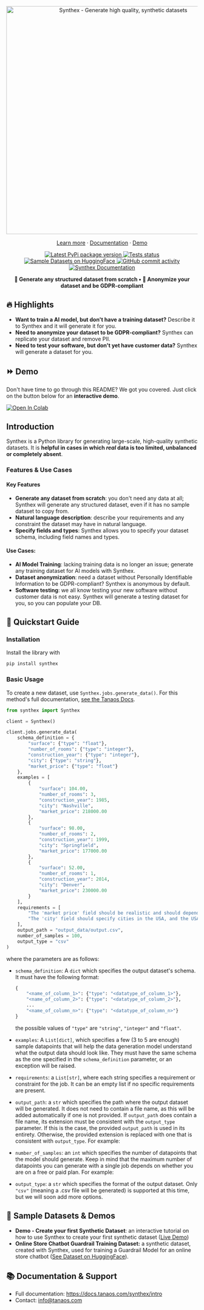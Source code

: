 <p align="center">
    <a href="https://github.com/tanaos/synthex-python">
        <img src="assets/banner.png" width="600px" alt="Synthex - Generate high quality, synthetic datasets">
    </a>
</p>

<p align="center">
    <a href="https://tanaos.com">Learn more</a>
    ·
    <a href="https://docs.tanaos.com/synthex/intro">Documentation</a>
    ·
    <a href="https://colab.research.google.com/github/tanaos/synthex-blueprints/blob/master/notebooks/housing_market_analysis_dataset.ipynb">Demo</a>
</p>

<p align="center">
    <a href="https://pypi.org/project/synthex/">
        <img src="https://img.shields.io/pypi/v/synthex?logo=pypi&logoColor=%23fff&color=%23006dad&label=Pypi"
        alt="Latest PyPi package version">
    </a>
    <a href="https://github.com/tanaos/synthex-python/actions/workflows/python-publish.yml">
        <img src="https://img.shields.io/github/actions/workflow/status/tanaos/synthex-python/python-publish.yml?logo=github&logoColor=%23fff&label=Tests"
        alt="Tests status">
    </a>
    <a href="https://huggingface.co/datasets?sort=trending&search=tanaos">
        <img src="https://img.shields.io/badge/Datasets-Sample_on_HuggingFace-red?logo=huggingface&logoColor=white&labelColor=grey"
            alt="Sample Datasets on HuggingFace">
    </a>
    <a href="https://github.com/tanaos/synthex-python/commits/">
        <img src="https://img.shields.io/github/commit-activity/m/tanaos/synthex-python?logo=git&logoColor=white&style=flat&color=purple&label=Commit%20Activity" alt="GitHub commit activity">
    </a>
    <a href="https://docs.tanaos.com/synthex/intro">
        <img src="https://img.shields.io/badge/Docs-Read_the_docs-orange?logo=docusaurus&logoColor=white"
            alt="Synthex Documentation">
    </a>
</p>

<p align="center">
    <strong>🚀 Generate any structured dataset from scratch • 👤 Anonymize your dataset and be GDPR-compliant</strong>
</p>

## 🔥 Highlights

- **Want to train a AI model, but don't have a training dataset?** Describe it to Synthex and it will generate it for you.
- **Need to anonymize your dataset to be GDPR-compliant?** Synthex can replicate your dataset and remove PII.
- **Need to test your software, but don't yet have customer data?** Synthex will generate a dataset for you.

## ⏩ Demo

Don't have time to go through this README? We got you covered. Just click on the button below for an **interactive demo**.

[![Open In Colab](https://colab.research.google.com/assets/colab-badge.svg)](https://colab.research.google.com/github/tanaos/synthex-blueprints/blob/master/notebooks/housing_market_analysis_dataset.ipynb)

## Introduction

Synthex is a Python library for generating large-scale, high-quality synthetic datasets. It is **helpful in cases in which *real* data is too limited, unbalanced or completely absent**.

### Features & Use Cases

#### Key Features

- **Generate any dataset from scratch**: you don't need any data at all; Synthex will generate any structured dataset, even if it has no sample dataset to copy from.
- **Natural language description**: describe your requirements and any constraint the dataset may have in natural language.
- **Specify fields and types**: Synthex allows you to specify your dataset schema, including field names and types.

#### Use Cases:

- **AI Model Training**: lacking training data is no longer an issue; generate any training dataset for AI models with Synthex.
- **Dataset anonymization**: need a dataset without Personally Identifiable Information to be GDPR-compliant? Synthex is anonymous by default.
- **Software testing**: we all know testing your new software without customer data is not easy. Synthex will generate a testing dataset for you, so you can populate your DB.

## 🚀 Quickstart Guide

### Installation

Install the library with

```python
pip install synthex
```

### Basic Usage

To create a new dataset, use `Synthex.jobs.generate_data()`. For this method's full documentation, [see the Tanaos Docs](https://docs.tanaos.com/synthex/jobs/generate-data).

```python
from synthex import Synthex

client = Synthex()

client.jobs.generate_data(
    schema_definition = {
        "surface": {"type": "float"},
        "number_of_rooms": {"type": "integer"},
        "construction_year": {"type": "integer"},
        "city": {"type": "string"},
        "market_price": {"type": "float"}
    },
    examples = [
        {
            "surface": 104.00,
            "number_of_rooms": 3,
            "construction_year": 1985,
            "city": "Nashville",
            "market_price": 218000.00
        },
        {
            "surface": 98.00,
            "number_of_rooms": 2,
            "construction_year": 1999,
            "city": "Springfield",
            "market_price": 177000.00
        },
        {
            "surface": 52.00,
            "number_of_rooms": 1,
            "construction_year": 2014,
            "city": "Denver",
            "market_price": 230000.00
        }
    ],
    requirements = [
        "The 'market price' field should be realistic and should depend on the characteristics of the property.",
        "The 'city' field should specify cities in the USA, and the USA only"
    ],
    output_path = "output_data/output.csv",
    number_of_samples = 100,
    output_type = "csv"
)
```

where the parameters are as follows:

- `schema_definition`: A `dict` which specifies the output dataset's schema. It must have the following format:
    ```python
    {
        "<name_of_column_1>": {"type": "<datatype_of_column_1>"},
        "<name_of_column_2>": {"type": "<datatype_of_column_2>"},
        ...
        "<name_of_column_n>": {"type": "<datatype_of_column_n>"}
    }
    ```

    the possible values of `"type"` are `"string"`, `"integer"` and `"float"`.

- `examples`: A `List[dict]`, which specifies a few (3 to 5 are enough) sample datapoints that will help the data generation model understand what the output data should look like. They must have the same schema as the one specified in the `schema_definition` parameter, or an exception will be raised.

- `requirements`: a `List[str]`, where each string specifies a requirement or constraint for the job. It can be an empty list if no specific requirements are present.

- `output_path`: a `str` which specifies the path where the output dataset will be generated. It does not need to contain a file name, as this will be added automatically if one is not provided. If `output_path` does contain a file name, its extension must be consistent with the `output_type` parameter. If this is the case, the provided `output_path` is used in its entirety. Otherwise, the provided extension is replaced with one that is consistent with `output_type`. For example:

- `number_of_samples`: an `int` which specifies the number of datapoints that the model should generate. Keep in mind that the maximum number of datapoints you can generate with a single job depends on whether you are on a free or paid plan. For example:

- `output_type`: a `str` which specifies the format of the output dataset. Only `"csv"` (meaning a .csv file will be generated) is supported at this time, but we will soon add more options.

## 🔗 Sample Datasets & Demos

- **Demo - Create your first Synthetic Dataset**: an interactive tutorial on how to use Synthex to create your first synthetic dataset ([Live Demo](https://colab.research.google.com/github/tanaos/synthex-blueprints/blob/master/notebooks/housing_market_analysis_dataset.ipynb))
- **Online Store Chatbot Guardrail Training Dataset:** a synthetic dataset, created with Synthex, used for training a Guardrail Model for an online store chatbot ([See Dataset on HuggingFace](https://huggingface.co/datasets/tanaos/online-store-chatbot-guardrail-training-dataset)).

## 📚 Documentation & Support

- Full documentation: https://docs.tanaos.com/synthex/intro
- Contact: info@tanaos.com
